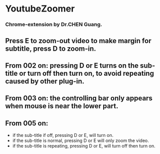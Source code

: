 # YoutubeZoomer
### Chrome-extension by Dr.CHEN Guang. 
## Press E to zoom-out video to make margin for subtitle, press D to zoom-in.
## From 002 on: pressing D or E turns on the sub-title or turn off then turn on, to avoid repeating caused by other plug-in.
## From 003 on: the controlling bar only appears when mouse is near the lower part.
## From 005 on: 
- if the sub-title if off, pressing D or E, will turn on.
- if the sub-title is normal, pressing D or E will only zoom the video.
- if the sub-title is repeating, pressing D or E, will turn off then turn on.
